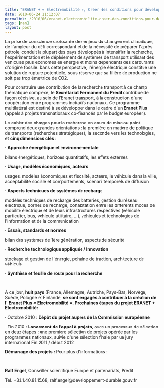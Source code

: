 ```yaml
---
title: "ERANET + « Electromobilité », Créer des conditions pour développer l'Electromobilité en Europe à l'horizon 2025"
date: 2010-06-24 11:12:07
permalink: /2010/06/eranet-electromobilite-creer-des-conditions-pour-developper-lelectromobilite-en-europe-a-lhorizon-20.html
tags: [nan]
layout: post
---
```


<p class="MsoNormal"><span>La prise de conscience croissante des enjeux du changement climatique, de l'ampleur du défi correspondant et de la nécessité de préparer l'après pétrole, conduit la plupart des pays développés à intensifier la recherche, l'expérimentation et le déploiement de systèmes de transport utilisant des véhicules plus économes en énergie et moins dépendants des carburants d'origine fossile. Dans cette perspective, l'énergie électrique constitue une solution de rupture potentielle, sous réserve que sa filière de production ne soit pas trop émettrice de CO2.</span></p> <p class="MsoNormal"><span>Pour construire une contribution de la recherche transport à ce champ thématique complexe, le <strong>Secrétariat Permanent du Predit </strong>contribue de façon décisive, au sein de l'Eranet transport, à la construction d'une coopération entre programmes incitatifs nationaux. Ce programme multilatéral est destiné à se développer dans le cadre d'un <strong>Eranet Plus (</strong>appels à projets transnationaux co-financés par le budget européen).</span></p> <p class="MsoNormal"><span>Le cahier des charges pour la recherche en cours de mise au point comprend deux grandes orientations : la première en matière de politique de transports (recherches stratégiques), la seconde vers les technologies, et <strong>cinq dimensions clés </strong>:</span></p> <p class="MsoNormal"><span> </span></p>  <!--more-->  <p class="MsoNormal"><span><span>·<span>		 </span></span></span><span dir="ltr"><strong><span>Approche énergétique et environnementale</span></strong></span></p> <p class="MsoNormal"><span>bilans énergétiques, horizons quantitatifs, les effets externes</span></p> <p class="MsoNormal"><span><span>·<span>		 </span></span></span><span dir="ltr"><strong><span>Usage, modèles économiques, acteurs</span></strong></span></p> <p class="MsoNormal"><span>usages, modèles économiques et fiscalité, acteurs, le véhicule dans la ville, acceptabilité sociale et comportements, scenarii temporels de diffusion</span></p> <p class="MsoNormal"><span><span>·<span>		 </span></span></span><span dir="ltr"><strong><span>Aspects techniques de systèmes de recharge</span></strong></span></p> <p class="MsoNormal"><span>modèles techniques de recharge des batteries, gestion du réseau électrique, bornes de recharge, cohabitation entre les différents modes de mobilité électrique et de leurs infrastructures respectives (véhicule particulier, bus, véhicule utilitaire, …), véhicules et technologies de l'information et de la communication</span></p> <p class="MsoNormal"><span><span>·<span>		 </span></span></span><span dir="ltr"><strong><span>Essais, standards et normes</span></strong></span></p> <p class="MsoNormal"><span>bilan des systèmes de 1ère génération, aspects de sécurité</span></p> <p class="MsoNormal"><span><span>·<span>		 </span></span></span><span dir="ltr"><strong><span>Recherche technologique appliquée / Innovation</span></strong></span></p> <p class="MsoNormal"><span>stockage et gestion de l'énergie, pchaîne de traction, architecture de véhicule</span></p> <p class="MsoNormal"><span><span>·<span>		 </span></span></span><span dir="ltr"><strong><span>Synthèse et feuille de route pour la recherche</span></strong></span></p> <p class="MsoNormal"><strong><span> </span></strong></p> <p class="MsoNormal"><span>A ce jour, <strong>huit pays </strong>(France, Allemagne, Autriche, Pays-Bas, Norvège, Suède, Pologne et Finlande) <strong>se sont engagés à contribuer à la création de l' Eranet Plus « Electromobilité ». Prochaines étapes du projet ERANET + Electromobilité: </strong></span></p> <p class="MsoNormal"><span><span>·<span>		 </span></span></span><span dir="ltr"><span>Octobre 2010 : <strong>Dépôt du projet auprès de la Commission européenne</strong></span></span></p> <p class="MsoNormal"><span><span>·<span>		 </span></span></span><span dir="ltr"><span>Fin 2010 : <strong>Lancement de l'appel à projets</strong>, avec un processus de sélection en deux étapes : une première sélection de projets opérée par les programmes nationaux, suivie d'une sélection finale par un jury international Fin 2011 / début 2012</span></span></p> <p class="MsoNormal"><strong><span>Démarrage des projets : </span></strong><span>Pour plus d'informations :</span></p> <p class="MsoNormal"><span></span> </p> <p class="MsoNormal"><strong><span>Ralf Engel</span></strong><span>, Conseiller scientifique Europe et partenariats, Predit</span></p> <p class="MsoNormal"><span lang="DE">Tel. +33.1.40.81.15.68, </span><span lang="DE">ralf.engel@developpement-durable.gouv.fr</span><span lang="DE"></span></p>
